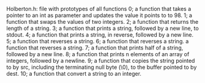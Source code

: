 Holberton.h: file with prototypes of all functions
0; a function that takes a pointer to an int as parameter and updates the value it points to to 98.
1; a function that swaps the values of two integers.
2; a function that returns the length of a string.
3; a function that prints a string, followed by a new line, to stdout.
4; a function that prints a string, in reverse, followed by a new line.
5; a function that reverses a string.
6; a function that reverses a string. a function that reverses a string.
7; a function that prints half of a string, followed by a new line.
8; a function that prints n elements of an array of integers, followed by a newline.
9; a function that copies the string pointed to by src, including the terminating null byte (\0), to the buffer pointed to by dest.
10; a function that convert a string to an integer.